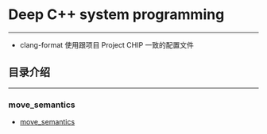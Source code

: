 # Deep C++ system programming

---

- clang-format 使用跟项目 Project CHIP 一致的配置文件

## 目录介绍

---

### move_semantics

- [move_semantics](./move_semantics/README.md)
